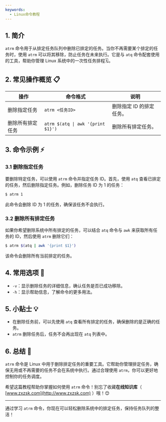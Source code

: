 ```yaml
---
keywords:
  - Linux命令教程
---
```




## 1. 简介

`atrm` 命令用于从排定任务队列中删除已排定的任务。当你不再需要某个排定的任务时，使用 `atrm` 可以将其移除，防止任务在未来执行。它是与 `atq` 命令配套使用的工具，帮助你管理 Linux 系统中的一次性任务排程🗓️。

## 2. 常见操作概览 📋

| 操作                | 命令格式               | 说明                                  |
|---------------------|----------------------|---------------------------------------|
| 删除指定任务         | `atrm <任务ID>`        | 删除指定 ID 的排定任务。              |
| 删除所有排定任务     | `atrm $(atq \| awk '{print $1}')` | 删除所有排定任务。                    |

## 3. 命令示例 ⚡

### 3.1 删除指定任务

要删除特定任务，可以使用 `atrm` 命令并指定任务 ID。首先，使用 `atq` 查看已排定的任务，然后删除指定任务。例如，删除任务 ID 为 1 的任务：

```bash
$ atrm 1
```

此命令会删除 ID 为 1 的任务，确保该任务不会执行。

### 3.2 删除所有排定任务

如果你希望删除系统中所有排定的任务，可以结合 `atq` 命令与 `awk` 来获取所有任务的 ID，然后使用 `atrm` 删除它们：

```bash
$ atrm $(atq | awk '{print $1}')
```

该命令会删除所有当前排定的任务。

## 4. 常用选项 📝

- `-v`：显示删除任务的详细信息，确认任务是否已成功移除。
- `-h`：显示帮助信息，了解命令的更多用法。

## 5. 小贴士 💡

- 在删除任务前，可以先使用 `atq` 查看所有排定的任务，确保删除的是正确的任务。
- `atrm` 删除任务后，任务不会再出现在 `atq` 列表中。

## 6. 总结 🎯

`atrm` 命令是 Linux 中用于删除排定任务的重要工具。它帮助你管理排定任务，确保无用或不再需要的任务不会在系统中执行。通过合理使用 `atrm`，你可以更好地控制你的任务调度。

希望这篇教程帮助你掌握如何使用 `atrm` 命令！别忘了收藏**在线知识库**（ [www.zxzsk.com](http://www.zxzsk.com) ）哦！😊

---

通过学习 `atrm` 命令，你现在可以轻松删除系统中的排定任务，保持任务队列的整洁！